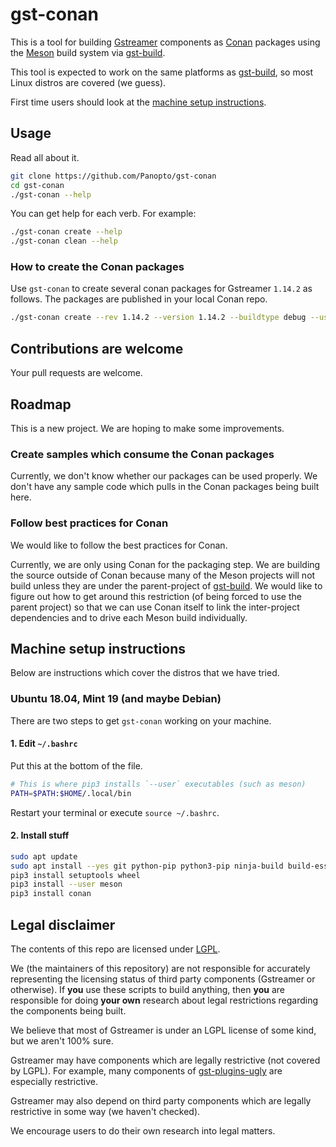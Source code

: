 # gst-conan
This is a tool for building [Gstreamer](https://gstreamer.freedesktop.org/) components as [Conan](https://conan.io/) packages
using the [Meson](https://mesonbuild.com/) build system via [gst-build](https://github.com/GStreamer/gst-build).

This tool is expected to work on the same platforms as [gst-build](https://github.com/GStreamer/gst-build), so most Linux
distros are covered (we guess).

First time users should look at the [machine setup instructions](#machine-setup-instructions).

## Usage
Read all about it.

```bash
git clone https://github.com/Panopto/gst-conan
cd gst-conan
./gst-conan --help
```

You can get help for each verb.  For example:
```bash 
./gst-conan create --help
./gst-conan clean --help
```

### How to create the Conan packages
Use `gst-conan` to create several conan packages for Gstreamer `1.14.2` as follows.  The packages are published in your
local Conan repo.

```bash
./gst-conan create --rev 1.14.2 --version 1.14.2 --buildtype debug --user my_user_name --channel my_channel
```

## Contributions are welcome
Your pull requests are welcome.

## Roadmap
This is a new project.  We are hoping to make some improvements.

### Create samples which consume the Conan packages
Currently, we don't know whether our packages can be used properly.  We don't have any sample code which pulls in
the Conan packages being built here.

### Follow best practices for Conan
We would like to follow the best practices for Conan.

Currently, we are only using Conan for the packaging step.  We are building the source outside of Conan because many of
the Meson projects will not build unless they are under the parent-project of [gst-build](https://github.com/GStreamer/gst-build).
We would like to figure out how to get around this restriction (of being forced to use the parent project) so that we
can use Conan itself to link the inter-project dependencies and to drive each Meson build individually.

## Machine setup instructions

Below are instructions which cover the distros that we have tried.

### Ubuntu 18.04, Mint 19 (and maybe Debian)
There are two steps to get `gst-conan` working on your machine. 

#### 1. Edit `~/.bashrc`
Put this at the bottom of the file.

```bash
# This is where pip3 installs `--user` executables (such as meson)
PATH=$PATH:$HOME/.local/bin
```

Restart your terminal or execute `source ~/.bashrc`.

#### 2. Install stuff
```bash
sudo apt update
sudo apt install --yes git python-pip python3-pip ninja-build build-essential libmount-dev libselinux-dev gobject-introspection libglib2.0-dev libgirepository1.0-dev libxml2-dev libavfilter-dev
pip3 install setuptools wheel
pip3 install --user meson
pip3 install conan
```

## Legal disclaimer
The contents of this repo are licensed under [LGPL](license).

We (the maintainers of this repository) are not responsible for accurately representing the licensing status of third
party components (Gstreamer or otherwise).  If **you** use these scripts to build anything, then **you** are responsible
for doing **your own** research about legal restrictions regarding the components being built.

We believe that most of Gstreamer is under an LGPL license of some kind, but we aren't 100% sure.

Gstreamer may have components which are legally restrictive (not covered by LGPL).  For example, many
components of [gst-plugins-ugly](https://github.com/GStreamer/gst-plugins-ugly) are especially restrictive.

Gstreamer may also depend on third party components which are legally restrictive in some way (we haven't checked).

We encourage users to do their own research into legal matters.